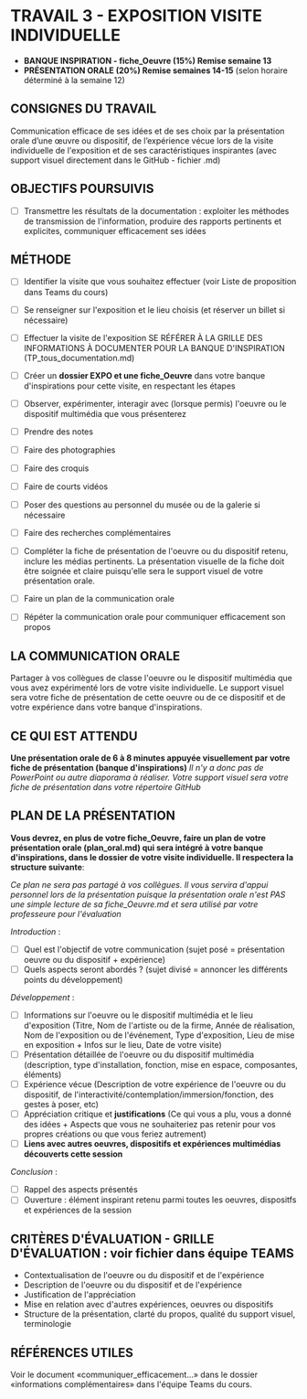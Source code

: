 # TRAVAIL 3 - EXPOSITION VISITE INDIVIDUELLE
- **BANQUE INSPIRATION - fiche_Oeuvre (15%) Remise semaine 13**
- **PRÉSENTATION ORALE (20%) Remise semaines 14-15** (selon horaire déterminé à la semaine 12)

## CONSIGNES DU TRAVAIL
Communication efficace de ses idées et de ses choix par la présentation orale d’une œuvre ou dispositif, de l’expérience vécue lors de la visite individuelle de l'exposition et de ses caractéristiques inspirantes (avec support visuel directement dans le GitHub - fichier .md)


## OBJECTIFS POURSUIVIS

- [ ] Transmettre les résultats de la documentation : exploiter les méthodes de transmission de l'information, produire des rapports pertinents et explicites, communiquer efficacement ses idées

## MÉTHODE
- [ ] Identifier la visite que vous souhaitez effectuer (voir Liste de proposition dans Teams du cours)
- [ ] Se renseigner sur l'exposition et le lieu choisis (et réserver un billet si nécessaire)
- [ ] Effectuer la visite de l'exposition
      SE RÉFÉRER À LA GRILLE DES INFORMATIONS À DOCUMENTER POUR LA BANQUE D'INSPIRATION (TP_tous_documentation.md)
- [ ] Créer un **dossier EXPO et une fiche_Oeuvre** dans votre banque d'inspirations pour cette visite, en respectant les étapes    
- [ ] Observer, expérimenter, interagir avec (lorsque permis) l'oeuvre ou le dispositif multimédia que vous présenterez
- [ ] Prendre des notes
- [ ] Faire des photographies
- [ ] Faire des croquis
- [ ] Faire de courts vidéos
- [ ] Poser des questions au personnel du musée ou de la galerie si nécessaire
- [ ] Faire des recherches complémentaires
- [ ] Compléter la fiche de présentation de l'oeuvre ou du dispositif retenu, inclure les médias pertinents. La présentation visuelle de la fiche doit être soignée et claire puisqu'elle sera le support visuel de votre présentation orale.
- [ ] Faire un plan de la communication orale
- [ ] Répéter la communication orale pour communiquer efficacement son propos 


## LA COMMUNICATION ORALE
Partager à vos collègues de classe l'oeuvre ou le dispositif multimédia que vous avez expérimenté lors de votre visite individuelle. Le support visuel sera votre fiche de présentation de cette oeuvre ou de ce dispositif et de votre expérience dans votre banque d'inspirations.

## CE QUI EST ATTENDU
**Une présentation orale de 6 à 8 minutes appuyée visuellement par votre fiche de présentation (banque d'inspirations)**
*Il n'y a donc pas de PowerPoint ou autre diaporama à réaliser. Votre support visuel sera votre fiche de présentation dans votre répertoire GitHub*

## PLAN DE LA PRÉSENTATION
**Vous devrez, en plus de votre fiche_Oeuvre, faire un plan de votre présentation orale (plan_oral.md) qui sera intégré à votre banque d'inspirations, dans le dossier de votre visite individuelle. Il respectera la structure suivante**:

*Ce plan ne sera pas partagé à vos collègues. Il vous servira d'appui personnel lors de la présentation puisque la présentation orale n'est PAS une simple lecture de sa fiche_Oeuvre.md et sera utilisé par votre professeure pour l'évaluation*

*Introduction* :
- [ ] Quel est l'objectif de votre communication (sujet posé = présentation oeuvre ou du dispositif + expérience)
- [ ] Quels aspects seront abordés ? (sujet divisé = annoncer les différents points du développement)

*Développement* :
- [ ] Informations sur l'oeuvre ou le dispositif multimédia et le lieu d'exposition (Titre, Nom de l'artiste ou de la firme, Année de réalisation, Nom de l'exposition ou de l'événement, Type d'exposition, Lieu de mise en exposition + Infos sur le lieu, Date de votre visite)
- [ ] Présentation détaillée de l'oeuvre ou du dispositif multimédia (description, type d'installation, fonction, mise en espace, composantes, éléments)
- [ ] Expérience vécue (Description de votre expérience de l'oeuvre ou du dispositif, de l'interactivité/contemplation/immersion/fonction, des gestes à poser, etc)
- [ ] Appréciation critique et **justifications** (Ce qui vous a plu, vous a donné des idées + Aspects que vous ne souhaiteriez pas retenir pour vos propres créations ou que vous feriez autrement)
- [ ] **Liens avec autres oeuvres, dispositifs et expériences multimédias découverts cette session**

*Conclusion* :
- [ ] Rappel des aspects présentés
- [ ] Ouverture : élément inspirant retenu parmi toutes les oeuvres, dispositfs et expériences de la session

## CRITÈRES D'ÉVALUATION - GRILLE D'ÉVALUATION : voir fichier dans équipe TEAMS
- Contextualisation de l'oeuvre ou du dispositif et de l'expérience
- Description de l'oeuvre ou du dispositif et de l'expérience
- Justification de l'appréciation
- Mise en relation avec d'autres expériences, oeuvres ou dispositifs
- Structure de la présentation, clarté du propos, qualité du support visuel, terminologie 

## RÉFÉRENCES UTILES
Voir le document «communiquer_efficacement...» dans le dossier «informations complémentaires» dans l'équipe Teams du cours. 
